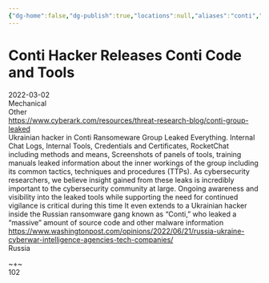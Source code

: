 ```yaml
---
{"dg-home":false,"dg-publish":true,"locations":null,"aliases":"conti","location":null,"title":"Conti Hacker Releases Conti Code and Tools","tag":null,"date":null,"permalink":"/conti-hacker-releases-conti-code-and-tools/","dgHomeLink":true,"dgPassFrontmatter":true}
---
```



# Conti Hacker Releases Conti Code and Tools

2022-03-02  
Mechanical  
Other  
https://www.cyberark.com/resources/threat-research-blog/conti-group-leaked  
Ukrainian hacker in Conti Ransomeware Group Leaked Everything. Internal Chat Logs, Internal Tools, Credentials and Certificates, RocketChat including methods and means, Screenshots of panels of tools, training manuals leaked information about the inner workings of the group including its common tactics, techniques and procedures (TTPs). As cybersecurity researchers, we believe insight gained from these leaks is incredibly important to the cybersecurity community at large. Ongoing awareness and visibility into the leaked tools while supporting the need for continued vigilance is critical during this time It even extends to a Ukrainian hacker inside the Russian ransomware gang known as “Conti,” who leaked a “massive” amount of source code and other malware information https://www.washingtonpost.com/opinions/2022/06/21/russia-ukraine-cyberwar-intelligence-agencies-tech-companies/  
Russia

~+~  
102
